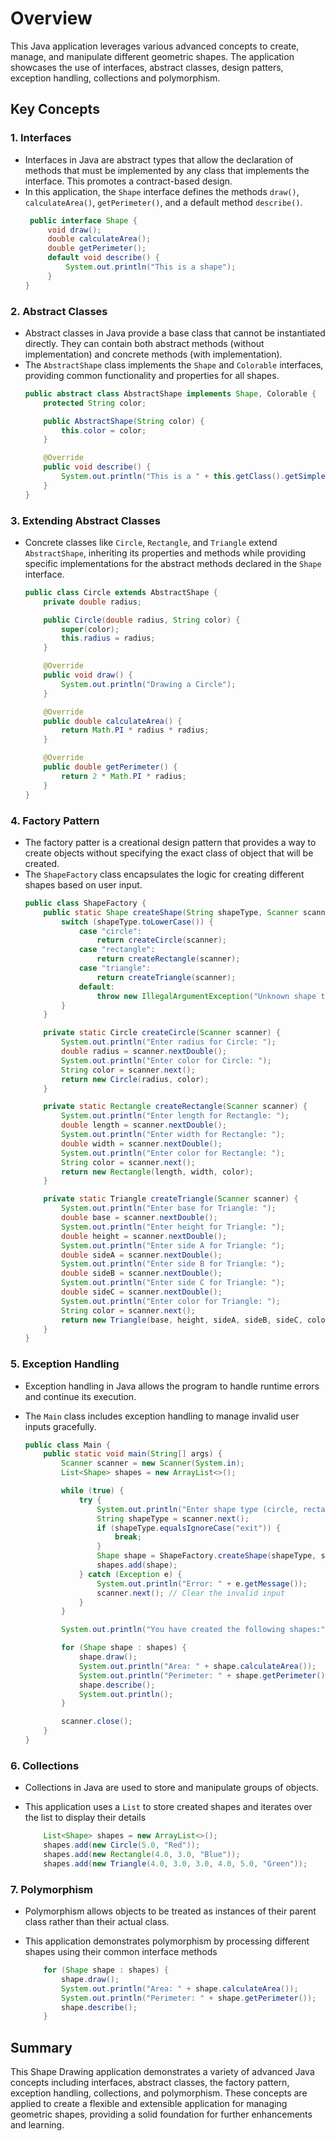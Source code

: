 # Overview
This Java application leverages various advanced concepts to create, manage, and manipulate different geometric shapes. The application showcases the use of interfaces, abstract classes, design patters, exception handling, collections and polymorphism.

## Key Concepts
### 1. Interfaces
- Interfaces in Java are abstract types that allow the declaration of methods that must be implemented by any class that implements the interface. This promotes a contract-based design.
- In this application, the `Shape` interface defines the methods `draw()`, `calculateArea()`, `getPerimeter()`, and a default method `describe()`.
   ```java
    public interface Shape {
        void draw();
        double calculateArea();
        double getPerimeter();
        default void describe() {
            System.out.println("This is a shape");
        }    
   }
   ```
  
### 2. Abstract Classes
- Abstract classes in Java provide a base class that cannot be instantiated directly. They can contain both abstract methods (without implementation) and concrete methods (with implementation).
- The `AbstractShape` class implements the `Shape` and `Colorable` interfaces, providing common functionality and properties for all shapes.
    ```java
  public abstract class AbstractShape implements Shape, Colorable {
        protected String color;

        public AbstractShape(String color) {
            this.color = color;
        }

        @Override
        public void describe() {
            System.out.println("This is a " + this.getClass().getSimpleName() + " with color: " + color);
        }
  }
    ```
  
### 3. Extending Abstract Classes
- Concrete classes like `Circle`, `Rectangle`, and `Triangle` extend `AbstractShape`, inheriting its properties and methods while providing specific implementations for the abstract methods declared in the `Shape` interface.

    ```java
    public class Circle extends AbstractShape {
        private double radius;
    
        public Circle(double radius, String color) {
            super(color);
            this.radius = radius;
        }
    
        @Override
        public void draw() {
            System.out.println("Drawing a Circle");
        }
    
        @Override
        public double calculateArea() {
            return Math.PI * radius * radius;
        }
    
        @Override
        public double getPerimeter() {
            return 2 * Math.PI * radius;
        }
    }

    ```
  
### 4. Factory Pattern
- The factory patter is a creational design pattern that provides a way to create objects without specifying the exact class of object that will be created.
- The `ShapeFactory` class encapsulates the logic for creating different shapes based on user input.
    ```java
    public class ShapeFactory {
        public static Shape createShape(String shapeType, Scanner scanner) {
            switch (shapeType.toLowerCase()) {
                case "circle":
                    return createCircle(scanner);
                case "rectangle":
                    return createRectangle(scanner);
                case "triangle":
                    return createTriangle(scanner);
                default:
                    throw new IllegalArgumentException("Unknown shape type: " + shapeType);
            }
        }

        private static Circle createCircle(Scanner scanner) {
            System.out.println("Enter radius for Circle: ");
            double radius = scanner.nextDouble();
            System.out.println("Enter color for Circle: ");
            String color = scanner.next();
            return new Circle(radius, color);
        }

        private static Rectangle createRectangle(Scanner scanner) {
            System.out.println("Enter length for Rectangle: ");
            double length = scanner.nextDouble();
            System.out.println("Enter width for Rectangle: ");
            double width = scanner.nextDouble();
            System.out.println("Enter color for Rectangle: ");
            String color = scanner.next();
            return new Rectangle(length, width, color);
        }

        private static Triangle createTriangle(Scanner scanner) {
            System.out.println("Enter base for Triangle: ");
            double base = scanner.nextDouble();
            System.out.println("Enter height for Triangle: ");
            double height = scanner.nextDouble();
            System.out.println("Enter side A for Triangle: ");
            double sideA = scanner.nextDouble();
            System.out.println("Enter side B for Triangle: ");
            double sideB = scanner.nextDouble();
            System.out.println("Enter side C for Triangle: ");
            double sideC = scanner.nextDouble();
            System.out.println("Enter color for Triangle: ");
            String color = scanner.next();
            return new Triangle(base, height, sideA, sideB, sideC, color);
        }
    }

    ```
  
### 5. Exception Handling
- Exception handling in Java allows the program to handle runtime errors and continue its execution.
- The `Main` class includes exception handling to manage invalid user inputs gracefully.

    ```java
    public class Main {
        public static void main(String[] args) {
            Scanner scanner = new Scanner(System.in);
            List<Shape> shapes = new ArrayList<>();
    
            while (true) {
                try {
                    System.out.println("Enter shape type (circle, rectangle, triangle) or 'exit' to finish: ");
                    String shapeType = scanner.next();
                    if (shapeType.equalsIgnoreCase("exit")) {
                        break;
                    }
                    Shape shape = ShapeFactory.createShape(shapeType, scanner);
                    shapes.add(shape);
                } catch (Exception e) {
                    System.out.println("Error: " + e.getMessage());
                    scanner.next(); // Clear the invalid input
                }
            }
    
            System.out.println("You have created the following shapes:");
    
            for (Shape shape : shapes) {
                shape.draw();
                System.out.println("Area: " + shape.calculateArea());
                System.out.println("Perimeter: " + shape.getPerimeter());
                shape.describe();
                System.out.println();
            }
    
            scanner.close();
        }
    }
    ```
  
### 6. Collections
- Collections in Java are used to store and manipulate groups of objects.
- This application uses a `List` to store created shapes and iterates over the list to display their details

    ```java
        List<Shape> shapes = new ArrayList<>();
        shapes.add(new Circle(5.0, "Red"));
        shapes.add(new Rectangle(4.0, 3.0, "Blue"));
        shapes.add(new Triangle(4.0, 3.0, 3.0, 4.0, 5.0, "Green"));
    
    ```
  
### 7. Polymorphism
- Polymorphism allows objects to be treated as instances of their parent class rather than their actual class.
- This application demonstrates polymorphism by processing different shapes using their common interface methods

    ```java
        for (Shape shape : shapes) {
            shape.draw();
            System.out.println("Area: " + shape.calculateArea());
            System.out.println("Perimeter: " + shape.getPerimeter());
            shape.describe();
        }
    ```
  
## Summary
This Shape Drawing application demonstrates a variety of advanced Java concepts including interfaces, abstract classes, the factory pattern, exception handling, collections, and polymorphism. These concepts are applied to create a flexible and extensible application for managing geometric shapes, providing a solid foundation for further enhancements and learning.